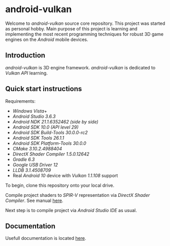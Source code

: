 # android-vulkan

Welcome to _android-vulkan_ source core repository. This project was started as personal hobby. Main purpose of this project is learning and implementing the most recent programming techniques for robust 3D game engines on the _Android_ mobile devices.

## Introduction

_android-vulkan_ is 3D engine framework. _android-vulkan_ is dedicated to _Vulkan API_ learning.

## Quick start instructions

Requirements:

* _Windows Vista_+
* _Android Studio 3.6.3_
* _Android NDK 21.1.6352462 (side by side)_
* _Android SDK 10.0 (API level 29)_
* _Android SDK Build-Tools 30.0.0-rc2_
* _Android SDK Tools 26.1.1_
* _Android SDK Platform-Tools 30.0.0_
* _CMake 3.10.2.4988404_
* _DirectX Shader Compiler 1.5.0.12642_
* _Gradle 6.3_
* _Google USB Driver 12_
* _LLDB 3.1.4508709_
* Real _Android 10_ device with _Vulkan 1.1.108_ support

To begin, clone this repository onto your local drive.

Compile project shaders to _SPIR-V_ representation via _DirectX Shader Compiler_. See manual [here](docs/shader-compilation.md).

Next step is to compile project via _Android Studio IDE_ as usual.

## Documentation

Usefull documentation is located [here](docs/documentation.md).
